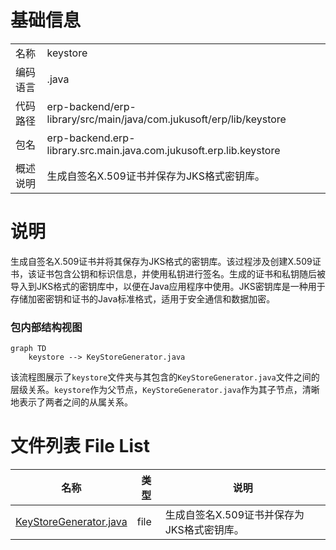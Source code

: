 # 基础信息

|      |      |
|------|------|
| 名称 | keystore |
| 编码语言 | .java |
| 代码路径 | erp-backend/erp-library/src/main/java/com.jukusoft/erp/lib/keystore |
| 包名 | erp-backend.erp-library.src.main.java.com.jukusoft.erp.lib.keystore |
| 概述说明 | 生成自签名X.509证书并保存为JKS格式密钥库。 |

# 说明

生成自签名X.509证书并将其保存为JKS格式的密钥库。该过程涉及创建X.509证书，该证书包含公钥和标识信息，并使用私钥进行签名。生成的证书和私钥随后被导入到JKS格式的密钥库中，以便在Java应用程序中使用。JKS密钥库是一种用于存储加密密钥和证书的Java标准格式，适用于安全通信和数据加密。


### 包内部结构视图

```mermaid
graph TD
    keystore --> KeyStoreGenerator.java
```

该流程图展示了`keystore`文件夹与其包含的`KeyStoreGenerator.java`文件之间的层级关系。`keystore`作为父节点，`KeyStoreGenerator.java`作为其子节点，清晰地表示了两者之间的从属关系。

# 文件列表 File List

| 名称   | 类型  | 说明 |
|-------|------|-------------|
| [KeyStoreGenerator.java](KeyStoreGenerator.md) | file | 生成自签名X.509证书并保存为JKS格式密钥库。 |


